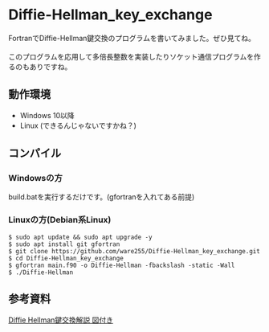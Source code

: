 # Diffie-Hellman_key_exchange
FortranでDiffie-Hellman鍵交換のプログラムを書いてみました。ぜひ見てね。<br><br>
このプログラムを応用して多倍長整数を実装したりソケット通信プログラムを作るのもありですね。

## 動作環境
* Windows 10以降
* Linux (できるんじゃないですかね？)

## コンパイル
### Windowsの方
build.batを実行するだけです。(gfortranを入れてある前提)
### Linuxの方(Debian系Linux)
```
$ sudo apt update && sudo apt upgrade -y
$ sudo apt install git gfortran
$ git clone https://github.com/ware255/Diffie-Hellman_key_exchange.git
$ cd Diffie-Hellman_key_exchange
$ gfortran main.f90 -o Diffie-Hellman -fbackslash -static -Wall
$ ./Diffie-Hellman
```

## 参考資料
[Diffie Hellman鍵交換解説 図付き](https://youtu.be/XOn3dt0y8iE)
